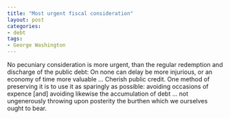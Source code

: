 ```yaml
---
title: "Most urgent fiscal consideration"
layout: post
categories:
- debt
tags:
- George Washington
---
```


No pecuniary consideration is more urgent, than the regular redemption and discharge of the public debt: On none can delay be more injurious, or an economy of time more valuable ... Cherish public credit. One method of preserving it is to use it as sparingly as possible: avoiding occasions of expence [and] avoiding likewise the accumulation of debt ... not ungenerously throwing upon posterity the burthen which we ourselves ought to bear.
